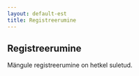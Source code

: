 ```yaml
---
layout: default-est
title: Registreerumine
---
```

## Registreerumine

Mängule registreerumine on hetkel suletud.
